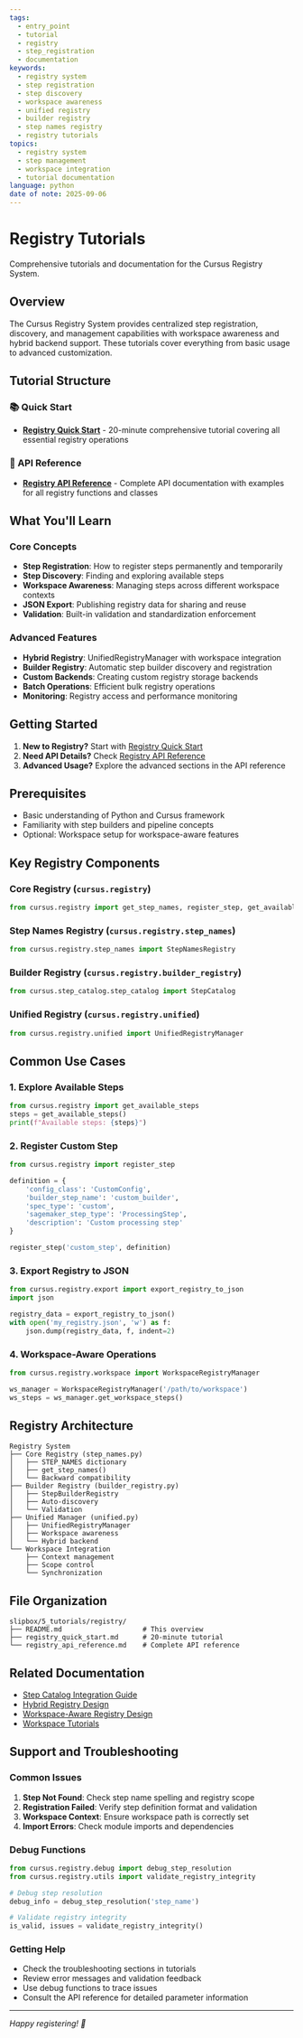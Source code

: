 ```yaml
---
tags:
  - entry_point
  - tutorial
  - registry
  - step_registration
  - documentation
keywords:
  - registry system
  - step registration
  - step discovery
  - workspace awareness
  - unified registry
  - builder registry
  - step names registry
  - registry tutorials
topics:
  - registry system
  - step management
  - workspace integration
  - tutorial documentation
language: python
date of note: 2025-09-06
---
```


# Registry Tutorials

Comprehensive tutorials and documentation for the Cursus Registry System.

## Overview

The Cursus Registry System provides centralized step registration, discovery, and management capabilities with workspace awareness and hybrid backend support. These tutorials cover everything from basic usage to advanced customization.

## Tutorial Structure

### 📚 Quick Start
- **[Registry Quick Start](./registry_quick_start.md)** - 20-minute comprehensive tutorial covering all essential registry operations

### 📖 API Reference  
- **[Registry API Reference](./registry_api_reference.md)** - Complete API documentation with examples for all registry functions and classes

## What You'll Learn

### Core Concepts
- **Step Registration**: How to register steps permanently and temporarily
- **Step Discovery**: Finding and exploring available steps
- **Workspace Awareness**: Managing steps across different workspace contexts
- **JSON Export**: Publishing registry data for sharing and reuse
- **Validation**: Built-in validation and standardization enforcement

### Advanced Features
- **Hybrid Registry**: UnifiedRegistryManager with workspace integration
- **Builder Registry**: Automatic step builder discovery and registration
- **Custom Backends**: Creating custom registry storage backends
- **Batch Operations**: Efficient bulk registry operations
- **Monitoring**: Registry access and performance monitoring

## Getting Started

1. **New to Registry?** Start with [Registry Quick Start](./registry_quick_start.md)
2. **Need API Details?** Check [Registry API Reference](./registry_api_reference.md)
3. **Advanced Usage?** Explore the advanced sections in the API reference

## Prerequisites

- Basic understanding of Python and Cursus framework
- Familiarity with step builders and pipeline concepts
- Optional: Workspace setup for workspace-aware features

## Key Registry Components

### Core Registry (`cursus.registry`)
```python
from cursus.registry import get_step_names, register_step, get_available_steps
```

### Step Names Registry (`cursus.registry.step_names`)
```python
from cursus.registry.step_names import StepNamesRegistry
```

### Builder Registry (`cursus.registry.builder_registry`)
```python
from cursus.step_catalog.step_catalog import StepCatalog
```

### Unified Registry (`cursus.registry.unified`)
```python
from cursus.registry.unified import UnifiedRegistryManager
```

## Common Use Cases

### 1. Explore Available Steps
```python
from cursus.registry import get_available_steps
steps = get_available_steps()
print(f"Available steps: {steps}")
```

### 2. Register Custom Step
```python
from cursus.registry import register_step

definition = {
    'config_class': 'CustomConfig',
    'builder_step_name': 'custom_builder',
    'spec_type': 'custom',
    'sagemaker_step_type': 'ProcessingStep',
    'description': 'Custom processing step'
}

register_step('custom_step', definition)
```

### 3. Export Registry to JSON
```python
from cursus.registry.export import export_registry_to_json
import json

registry_data = export_registry_to_json()
with open('my_registry.json', 'w') as f:
    json.dump(registry_data, f, indent=2)
```

### 4. Workspace-Aware Operations
```python
from cursus.registry.workspace import WorkspaceRegistryManager

ws_manager = WorkspaceRegistryManager('/path/to/workspace')
ws_steps = ws_manager.get_workspace_steps()
```

## Registry Architecture

```
Registry System
├── Core Registry (step_names.py)
│   ├── STEP_NAMES dictionary
│   ├── get_step_names()
│   └── Backward compatibility
├── Builder Registry (builder_registry.py)
│   ├── StepBuilderRegistry
│   ├── Auto-discovery
│   └── Validation
├── Unified Manager (unified.py)
│   ├── UnifiedRegistryManager
│   ├── Workspace awareness
│   └── Hybrid backend
└── Workspace Integration
    ├── Context management
    ├── Scope control
    └── Synchronization
```

## File Organization

```
slipbox/5_tutorials/registry/
├── README.md                    # This overview
├── registry_quick_start.md      # 20-minute tutorial
└── registry_api_reference.md    # Complete API reference
```

## Related Documentation

- [Step Catalog Integration Guide](../../0_developer_guide/step_catalog_integration_guide.md)
- [Hybrid Registry Design](../../1_design/hybrid_registry_standardization_enforcement_design.md)
- [Workspace-Aware Registry Design](../../1_design/workspace_aware_distributed_registry_design.md)
- [Workspace Tutorials](../workspace/)

## Support and Troubleshooting

### Common Issues

1. **Step Not Found**: Check step name spelling and registry scope
2. **Registration Failed**: Verify step definition format and validation
3. **Workspace Context**: Ensure workspace path is correctly set
4. **Import Errors**: Check module imports and dependencies

### Debug Functions

```python
from cursus.registry.debug import debug_step_resolution
from cursus.registry.utils import validate_registry_integrity

# Debug step resolution
debug_info = debug_step_resolution('step_name')

# Validate registry integrity
is_valid, issues = validate_registry_integrity()
```

### Getting Help

- Check the troubleshooting sections in tutorials
- Review error messages and validation feedback
- Use debug functions to trace issues
- Consult the API reference for detailed parameter information

---

*Happy registering! 🚀*
